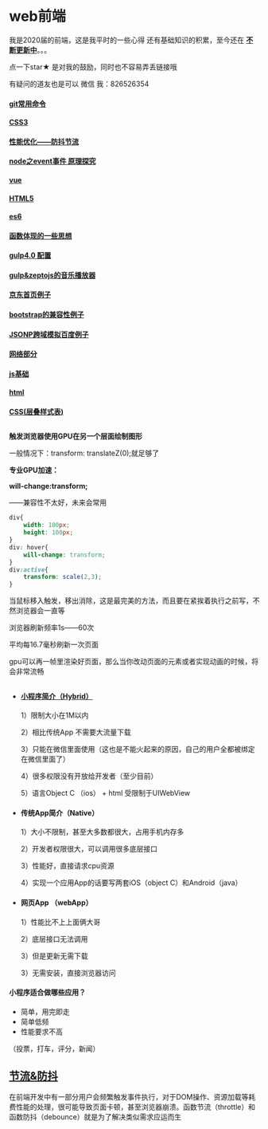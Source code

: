 # web前端

我是2020届的前端，这是我平时的一些心得 还有基础知识的积累，至今还在 **<u>不断更新中</u>**。。。

点一下star★ 是对我的鼓励，同时也不容易弄丢链接哦

有疑问的道友也是可以 微信 我：826526354

#### [git常用命令](https://github.com/z826526354/myProject/blob/master/git.md)

#### [CSS3](https://github.com/z826526354/myProject/tree/master/css3)

#### [性能优化——防抖节流](https://github.com/z826526354/myProject/blob/master/jieliu/节流防抖.md)

#### [node之event事件 原理探究](https://github.com/z826526354/myProject/blob/master/event.md)

#### [vue](https://github.com/z826526354/myProject/tree/master/vuejs)

#### [HTML5](https://github.com/z826526354/myProject/tree/master/H5)

#### [es6](https://github.com/z826526354/myProject/tree/master/es6)

#### [函数体现的一些思想](https://github.com/z826526354/myProject/tree/master/组合函数.md)

#### [gulp4.0 配置](https://github.com/z826526354/myProject/blob/master/gulp4.0.md)

#### [gulp&zeptojs的音乐播放器](https://z826526354.github.io/myProject/music/html/index.html)

#### [京东首页例子](https://z826526354.github.io/myProject/jingdongPage/jingdong.html)

#### [bootstrap的兼容性例子](https://z826526354.github.io/myProject/bootstrapPage/demo2.html)

#### [JSONP跨域模拟百度例子](https://z826526354.github.io/myProject/网络/demo2.html)

#### [网络部分](https://github.com/z826526354/myProject/tree/master/网络)

#### [js基础](https://github.com/z826526354/myProject/tree/master/js基础)

#### [html](https://github.com/z826526354/myProject/tree/master/html)

#### [CSS(层叠样式表)](https://github.com/z826526354/myProject/tree/master/css)

## 

**触发浏览器使用GPU在另一个层面绘制图形**

一般情况下：transform: translateZ(0);就足够了



**专业GPU加速：**

**will-change:transform;**

——兼容性不太好，未来会常用

```css
div{
	width: 100px;
    height: 100px;
}
div: hover{
	will-change: transform;
}
div:active{
	transform: scale(2,3);
}
```



当鼠标移入触发，移出消除，这是最完美的方法，而且要在紧挨着执行之前写，不然浏览器会一直等

浏览器刷新频率1s——60次

平均每16.7毫秒刷新一次页面

gpu可以再一帧里渲染好页面，那么当你改动页面的元素或者实现动画的时候，将会非常流畅

## 

- #### [小程序简介（Hybrid）](https://github.com/z826526354/myProject/tree/master/wechatApp/wechatApp.md)

  1）限制大小在1M以内

  2）相比传统App 不需要大流量下载

  3）只能在微信里面使用（这也是不能火起来的原因，自己的用户全都被绑定在微信里面了）

  4）很多权限没有开放给开发者（至少目前）

  5）语言Object C （ios） + html  受限制于UIWebView

- #### 传统App简介（Native）

  1）大小不限制，甚至大多数都很大，占用手机内存多

  2）开发者权限很大，可以调用很多底层接口

  3）性能好，直接请求cpu资源

  4）实现一个应用App的话要写两套iOS（object C）和Android（java）

- #### 网页App （webApp）

  1）性能比不上上面俩大哥

  2）底层接口无法调用

  3）但是更新无需下载

  3）无需安装，直接浏览器访问

#### 小程序适合做哪些应用？

- 简单，用完即走
- 简单低频
- 性能要求不高

（投票，打车，评分，新闻）

## 

## [节流&防抖](https://github.com/z826526354/myProject/blob/master/jieliu/节流防抖.md)

在前端开发中有一部分用户会频繁触发事件执行，对于DOM操作、资源加载等耗费性能的处理，很可能导致页面卡顿，甚至浏览器崩溃。函数节流（throttle）和函数防抖（debounce）就是为了解决类似需求应运而生